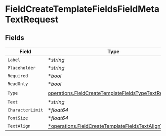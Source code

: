 # FieldCreateTemplateFieldsFieldMetaTextRequest


## Fields

| Field                                                                                                                        | Type                                                                                                                         | Required                                                                                                                     | Description                                                                                                                  |
| ---------------------------------------------------------------------------------------------------------------------------- | ---------------------------------------------------------------------------------------------------------------------------- | ---------------------------------------------------------------------------------------------------------------------------- | ---------------------------------------------------------------------------------------------------------------------------- |
| `Label`                                                                                                                      | **string*                                                                                                                    | :heavy_minus_sign:                                                                                                           | N/A                                                                                                                          |
| `Placeholder`                                                                                                                | **string*                                                                                                                    | :heavy_minus_sign:                                                                                                           | N/A                                                                                                                          |
| `Required`                                                                                                                   | **bool*                                                                                                                      | :heavy_minus_sign:                                                                                                           | N/A                                                                                                                          |
| `ReadOnly`                                                                                                                   | **bool*                                                                                                                      | :heavy_minus_sign:                                                                                                           | N/A                                                                                                                          |
| `Type`                                                                                                                       | [operations.FieldCreateTemplateFieldsTypeTextRequest2](../../models/operations/fieldcreatetemplatefieldstypetextrequest2.md) | :heavy_check_mark:                                                                                                           | N/A                                                                                                                          |
| `Text`                                                                                                                       | **string*                                                                                                                    | :heavy_minus_sign:                                                                                                           | N/A                                                                                                                          |
| `CharacterLimit`                                                                                                             | **float64*                                                                                                                   | :heavy_minus_sign:                                                                                                           | N/A                                                                                                                          |
| `FontSize`                                                                                                                   | **float64*                                                                                                                   | :heavy_minus_sign:                                                                                                           | N/A                                                                                                                          |
| `TextAlign`                                                                                                                  | [*operations.FieldCreateTemplateFieldsTextAlignText](../../models/operations/fieldcreatetemplatefieldstextaligntext.md)      | :heavy_minus_sign:                                                                                                           | N/A                                                                                                                          |